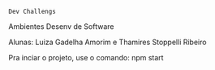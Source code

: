 `Dev Challengs`

Ambientes Desenv de Software

Alunas: Luiza Gadelha Amorim e Thamires Stoppelli Ribeiro

Pra inciar o projeto, use o comando: npm start
